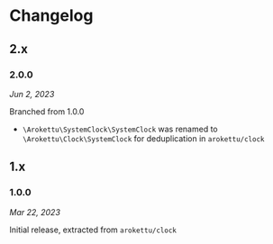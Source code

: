 # Changelog

## 2.x

### 2.0.0

*Jun 2, 2023*

Branched from 1.0.0

* `\Arokettu\SystemClock\SystemClock` was renamed to `\Arokettu\Clock\SystemClock`
  for deduplication in `arokettu/clock`

## 1.x

### 1.0.0

*Mar 22, 2023*

Initial release, extracted from `arokettu/clock`

